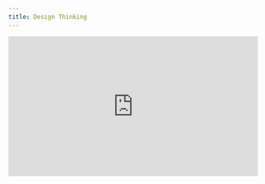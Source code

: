 ```yaml
---
title: Design Thinking
---
```


<grid background="gray-20" classname="background--header background--thinking">
<column lg="7" offset_lg="5">

<iframe title="video" src="https://player.vimeo.com/video/303560967?title=0&byline=0&portrait=0?color=ff0000" width="500" height="281" frameborder="0" webkitallowfullscreen mozallowfullscreen allowfullscreen />

</column>
<column lg="4">

## **Design Thinking Framework**

At its core, design thinking is the idea of putting human problems first.

We built on that idea, adding strategies, tactics and activities to create a framework uniquely tailored to address the challenges and scale of the modern enterprise.

</column>

</grid>
<grid background="gray-10">
<column lg="4">

### Principles

</column>
<column lg="12">

<h2>The foundational elements<br>of our approach.</h2>

</column>
<column lg="4" offset_lg="4" border="true">

### Restless reinvention

_When’s the last time you rethought what you’re making?_ <br><br>Everything is a prototype. Being essential—and staying essential—requires a continuous conversation with our users and clients, responding to their changing needs through rapid prototyping and constant iteration.

![add alt](images/think.svg)

</column>
<column lg="4" border="true">

### A focus on user outcomes

_Who are you designing for, and what do they need?_ <br><br>We measure success by how well we fulfill human needs. Our users are more than just the people we make for, they’re our partners in design.

![add alt](images/think_3circles.svg)

</column>
<column lg="4" border="true">

### Diverse empowered teams

_Do you have the right mix of makers?_ <br><br>Diversity is the bedrock of a dynamic team. By empowering people with different skillsets, backgrounds and perspectives to bring their unique points of view to the table, we generate more breakthrough ideas faster.

![add alt](images/think_circle.svg)

</column>
</grid>
<grid background="white">
<column lg="4">

### The Loop

</column>
<column lg="12">

<h2>A process of rapid iteration.</h2>

</column>
<column lg="4" offset_lg="4" border="true">

### Observe

To drive meaningful outcomes for our users, we must first gain a deep understanding of the challenges they face.
<br><br>
By constantly immersing ourselves in the worlds of our users, we ensure that our solutions always address real-world needs.

![add alt](images/think.svg)

</column>
<column lg="4" border="true">

### Reflect

Different people can interpret the same situation in very different ways.
<br><br>
Coming together to Reflect on our observations helps us synthesize and analyze findings, building a more nuanced understanding of our users across the team.

![add alt](images/think_3circles.svg)

</column>
<column lg="4" border="true">

### Make

The only way to see an outcome is to make one—even if the idea isn’t fully baked yet.
<br><br>
Rapid, low-fidelity prototyping allows us to simulate ideas and test hypotheses quickly and cheaply. The end result: solutions that are robust, effective, and battle-tested.

![add alt](images/think_circle.svg)

</column>
</grid>
<grid background="gray-10">
<column lg="4">

### The keys

</column>
<column lg="12">

<h2>Tactics for maintaining alignment.</h2>

</column>
<column lg="4" offset_lg="4" border="true">

### Hills

Hills are concise statements of
the goals we aim to help our users accomplish. By making these goals explicit and evaluating them regularly, we align teams around a single shared mission.

![add alt](images/think.svg)

</column>
<column lg="4" border="true">

### Playbacks

Playbacks are regular check-ins that bring users, stakeholders and teams together to tell stories and exchange feedback. They allow us to measure progress on a regular basis while uncovering and addressing any misalignment that may exist.

![add alt](images/think_3circles.svg)

</column>
<column lg="4" border="true">

### Sponsor Users

Sponsor users are real-world users that provide teams with deep expertise and knowledge on the problems they’re facing. They are crucial to keeping us aligned with our users' reality throughout the course of a project.

![add alt](images/think_circle.svg)

</column>
</grid>
<grid background="gray-10">
<column lg="16">

<tile
    href="#"
    title="Enterprise Design Thinking"
    feature="true"
    feature_heading="Explore our platform and start driving outcomes for your business."
    feature_background="black">
<img src="images/Image_2.png" alt="Geometric shapes"/>
</tile>

</column>
<column lg="8">

<h3>Keep exploring<br>our Approach</h3>

</column>
<column lg="4" md="4">

![add alt](images/Image_3.png)

<p size="sm"><strong><br>Design Services</strong><br>
Let’s define your strategy, create exceptional experiences, and drive better business outcomes.<br><br><a href="/approach/design-services">Learn more</a> <icon color="blue" inline="true"></icon></p>

</column>
<column lg="4" md="4">

![add alt](images/Image_4.png)

<p size="sm"><strong><br>Design Philosphy</strong><br>
Our beliefs drive everything we do. Design is about moving people forward, both emotionally and functionally.<br><br><a href="/approach/design-philosophy">Learn more</a> <icon color="blue" inline="true"></icon></p>

</column>
</grid>
